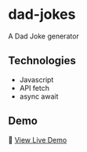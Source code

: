 # dad-jokes

A Dad Joke generator

## Technologies

- Javascript
- API fetch
- async await

## Demo

🔗 [View Live Demo](https://sgrisak.github.io/dad-joke/)

